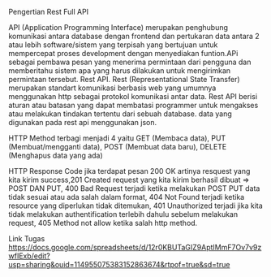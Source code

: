 Pengertian Rest Full API


API (Application Programming Interface) merupakan penghubung komunikasi antara database dengan frontend dan pertukaran data antara 2 atau lebih software/sistem yang terpisah yang bertujuan untuk mempercepat proses development dengan menyediakan funtion.APi sebagai pembawa pesan yang menerima permintaan dari pengguna dan memberitahu sistem apa yang harus dilakukan untuk mengirimkan permintaan tersebut. 
Rest API. 
Rest (Representational State Transfer) merupakan standart komunikasi berbasis web yang umumnya menggunakan http sebagai protokol komunikasi antar data. Rest API berisi aturan atau batasan yang dapat membatasi programmer untuk mengakses atau melakukan tindakan tertentu dari sebuah database. data yang digunakan pada rest api menggunakan json.

HTTP Method terbagi menjadi 4 yaitu GET (Membaca data), PUT (Membuat/mengganti data), POST (Membuat data baru), DELETE (Menghapus data yang ada)

HTTP Response Code jika terdapat pesan 200 OK artinya resquest yang kita kirim success,201 Created request yang kita kirim berhasil dibuat => POST DAN PUT, 400 Bad Request terjadi ketika melakukan POST PUT data tidak sesuai atau ada salah dalam format, 404 Not Found terjadi ketika resource yang diperlukan tidak ditemukan, 401 Unauthorized terjadi jika kita tidak melakukan authentification terlebih dahulu sebelum melakukan request, 405 Method not allow ketika salah http method.


Link Tugas https://docs.google.com/spreadsheets/d/12r0KBUTaGIZ9AptIMmF7Ov7v9zwfIExb/edit?usp=sharing&ouid=114955075383152863674&rtpof=true&sd=true